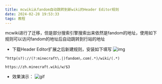 ```yaml
---
title: mcwiki从fandom自动跳转到新wiki的Header Editor规则
date: 2024-02-28 19:53:33
tags: 教程
---
```

mcwiki进行了迁移，但是部分搜索引擎搜索出来依然是fandom的地址，使用如下规则可以访问fandom的地址后自动跳转到行站的地址

- 下载Header Editor扩展之后新建规则，安装如下填写
![img](e584cbe3b84c2c5613e45a3f049b887f496960407.png)
```
^http(s?)://(?:minecraft\.|)fandom\.com(.*)/wiki/(.*)
```
```
https://zh.minecraft.wiki/w/$3
```

- 效果演示：
![gif](24da33d6b7033c8fd97619ebd0047548496960407.gif)

